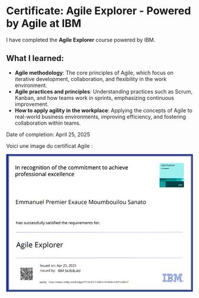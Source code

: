 # Certificate: Agile Explorer - Powered by Agile at IBM

I have completed the **Agile Explorer** course powered by IBM.

## What I learned:
- **Agile methodology**: The core principles of Agile, which focus on iterative development, collaboration, and flexibility in the work environment.
- **Agile practices and principles**: Understanding practices such as Scrum, Kanban, and how teams work in sprints, emphasizing continuous improvement.
- **How to apply agility in the workplace**: Applying the concepts of Agile to real-world business environments, improving efficiency, and fostering collaboration within teams.

Date of completion: April 25, 2025

Voici une image du certificat Agile :

![Capture Certification Agile](./Capture%20certification%20Agile.png)
